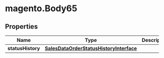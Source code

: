 # magento.Body65

## Properties
Name | Type | Description | Notes
------------ | ------------- | ------------- | -------------
**statusHistory** | [**SalesDataOrderStatusHistoryInterface**](SalesDataOrderStatusHistoryInterface.md) |  | 


